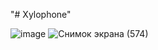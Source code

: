 "# Xylophone"

![image](https://user-images.githubusercontent.com/75679949/143447661-73fa0759-0d23-494a-a147-40cfe406927f.png)
![Снимок экрана (574)](https://user-images.githubusercontent.com/75679949/143447685-c2f245f4-a484-4ec6-a30e-33a1e4a12325.png)
